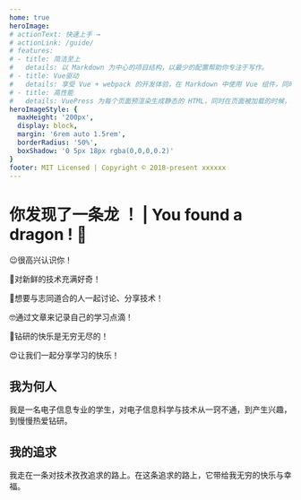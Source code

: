 ```yaml
---   
home: true
heroImage: 
# actionText: 快速上手 →
# actionLink: /guide/
# features:
# - title: 简洁至上
#   details: 以 Markdown 为中心的项目结构，以最少的配置帮助你专注于写作。
# - title: Vue驱动
#   details: 享受 Vue + webpack 的开发体验，在 Markdown 中使用 Vue 组件，同时可以使用 Vue 来开发自定义主题。
# - title: 高性能
#   details: VuePress 为每个页面预渲染生成静态的 HTML，同时在页面被加载的时候，将作为 SPA 运行。
heroImageStyle: {
  maxHeight: '200px',
  display: block,
  margin: '6rem auto 1.5rem',
  borderRadius: '50%',
  boxShadow: '0 5px 18px rgba(0,0,0,0.2)'
}
footer: MIT Licensed | Copyright © 2018-present xxxxxx
---
```


# 你发现了一条龙 ！ | You found a dragon ! 🥳

😉很高兴认识你！  

🤩对新鲜的技术充满好奇！  

🫡想要与志同道合的人一起讨论、分享技术！  

🤓通过文章来记录自己的学习点滴！  

🥳钻研的快乐是无穷无尽的！  

😍让我们一起分享学习的快乐！  

## 我为何人
我是一名电子信息专业的学生，对电子信息科学与技术从一窍不通，到产生兴趣，到慢慢热爱钻研。  
## 我的追求
我走在一条对技术孜孜追求的路上。在这条追求的路上，它带给我无穷的快乐与幸福。  

